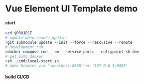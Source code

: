 # Vue Element UI Template demo

#### start

```powershell
>cd $PROJECT
# update when remote update
>git submodule update --init --force --rescusive --remote
# development run
>docker-compose run --rm --service-ports --entrypoint sh dev
# get into docker
>sh ./cmd/local-start.sh
# open browser via 'localhost:8888' or '127.0.0.1:8888'
```

#### build CI/CD
